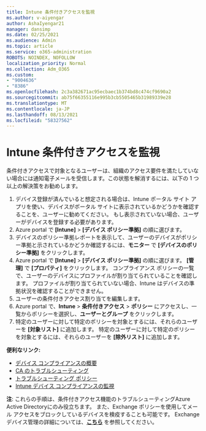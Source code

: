 ```yaml
---
title: Intune 条件付きアクセスを監視
ms.author: v-aiyengar
author: AshaIyengar21
manager: dansimp
ms.date: 02/25/2021
ms.audience: Admin
ms.topic: article
ms.service: o365-administration
ROBOTS: NOINDEX, NOFOLLOW
localization_priority: Normal
ms.collection: Adm_O365
ms.custom:
- "9004636"
- "8386"
ms.openlocfilehash: 2c3a382671ac95ecbaec1b374bd8c474cf9690a2
ms.sourcegitcommit: ab75f66355116e995b3cb5505465b31989339e28
ms.translationtype: MT
ms.contentlocale: ja-JP
ms.lasthandoff: 08/13/2021
ms.locfileid: "58327562"
---
```

# <a name="monitor-intune-conditional-access"></a>Intune 条件付きアクセスを監視

条件付きアクセスで対象となるユーザーは、組織のアクセス要件を満たしていない場合には通知電子メールを受信します。この状態を解消するには、以下の 1 つ以上の解決策をお勧めします。

1. デバイス登録が済んでいると想定される場合は、Intune ポータル サイト アプリを使い、デバイスがポータル サイトに表示されているかどうかを確認することを、ユーザーに勧めてください。 もし表示されていない場合、ユーザーがデバイスを登録する必要があります。
1. Azure portal で **[Intune]** > **[デバイス ポリシー準拠]** の順に選びます。 
1. デバイスのポリシー準拠レポートを表示して、ユーザーのデバイスがポリシー準拠と示されているかどうか確認するには、**モニター** で **[デバイスのポリシー準拠]** をクリックします。
1. Azure portal で **[Intune]** > **[デバイス ポリシー準拠]** の順に選びます。 **[管理]** で **[プロパティ]** をクリックします。 コンプライアンス ポリシーの一覧で、ユーザーのデバイスにプロファイルが割り当てられていることを確認します。 プロファイルが割り当てられていない場合、Intune はデバイスの準拠状況を確認することができません。
1. ユーザーの条件付きアクセス割り当てを編集します。
1. Azure portal で、**Intune** > **条件付きアクセス** > **ポリシー** にアクセスし、一覧からポリシーを選択し、**ユーザーとグループ** をクリックします。
1. 特定のユーザーに対して特定のポリシーを対象とするには、それらのユーザーを **[対象リスト]** に追加します。 特定のユーザーに対して特定のポリシーを対象とするには、それらのユーザーを **[除外リスト]** に追加します。

**便利なリンク:**

- [デバイス コンプライアンスの概要](https://docs.microsoft.com/intune/device-compliance-get-started)
- [CA のトラブルシューティング](https://docs.microsoft.com/intune/troubleshoot-conditional-access)
- [トラブルシューティング ポリシー](https://docs.microsoft.com/intune/troubleshoot-policies-in-microsoft-intune)
- [Intune デバイス コンプライアンスの監視](https://docs.microsoft.com/intune/compliance-policy-monitor)

**注**: これらの手順は、条件付きアクセス機能のトラブルシューティングAzure Active Directoryにのみ役立ちます。 また、Exchange ポリシーを使用してメール アクセスをブロックしているデバイスを検疫することも可能です。 Exchange デバイス管理の詳細については、[**こちら**](https://docs.microsoft.com/previous-versions/office/exchange-server-2010/ff959225(v=exchg.141)) を参照してください。
